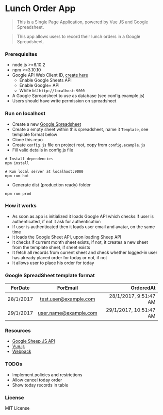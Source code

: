 # Lunch Order App

> This is a Single Page Application, powered by Vue JS and Google Spreadsheet.

> This app allows users to record their lunch orders in a Google Spreadsheet.

### Prerequisites
* node js >=6.10.2
* npm >=3.10.10
* Google API Web Client ID, [create here](https://console.developers.google.com/)
    * Enable Google Sheets API
    * Enable Google+ API
    * White list ```http://localhost:9000```
* A Google Spreadsheet to use as database (see config.example.js)
* Users should have write permission on spreadsheet

### Run on localhost
* Create a new [Google Spreadsheet](https://sheets.google.com)
* Create a empty sheet within this spreadsheet, name it ```Template```, see template format below
* Clone this repo
* Create ```config.js``` file on project root, copy from ```config.example.js```
* Fill valid details in config.js file
```
# Install dependencies
npm install

# Run local server at localhost:9000
npm run hot
```
* Generate dist (production ready) folder
```
npm run prod
```

### How it works
* As soon as app is initialized it loads Google API which checks if user is authenticated, if not it ask for authentication
* If user is authenticated then it loads user email and avatar, on the same time
* It loads the Google Sheet API, upon loading Sheep API
* It checks if current month sheet exists, if not, it creates a new sheet from the template sheet, if sheet exists
* It fetch all records from current sheet and check whether logged-in user has already placed order for today or not, if not
* It allows user to place his order for today


### Google SpreadSheet template format

| **ForDate**   | **ForEmail**      | **OrderedAt**       |
| ------------- |:-------------:    | ------------------: |
| 28/1/2017    | test.user@example.com  | 28/1/2017, 9:51:47 AM |
| 29/1/2017    | user.name@example.com  | 29/1/2017, 10:51:47 AM |


### Resources
* [Google Sheep JS API](https://developers.google.com/sheets/quickstart/js)
* [Vue.js](https://vuejs.org/)
* [Webpack](https://github.com/webpack/webpack)

### TODOs
* Implement policies and restrictions
* Allow cancel today order
* Show today records in table

### License
MIT License
